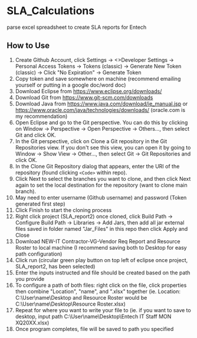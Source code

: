 # SLA_Calculations
parse excel spreadsheet to create SLA reports for Entech 

## How to Use 
1. Create Github Account, click Settings -> <>Developer Settings -> Personal Access Tokens -> Tokens (classic) -> Generate New Token (classic) -> Click "No Expiration" -> Generate Token
2. Copy token and save somewhere on machine (recommend emailing yourself or putting in a google doc/word doc)
3. Download Eclipse from https://www.eclipse.org/downloads/
4. Download Git from https://www.git-scm.com/downloads
5. Download Java from https://www.java.com/download/ie_manual.jsp or https://www.oracle.com/java/technologies/downloads/ (oracle.com is my recommendation)
6. Open Eclipse and go to the Git perspective. You can do this by clicking on Window -> Perspective -> Open Perspective -> Others..., then select Git and click OK.
7. In the Git perspective, click on Clone a Git repository in the Git Repositories view. If you don't see this view, you can open it by going to Window -> Show View -> Other..., then select Git -> Git Repositories and click OK.
8. In the Clone Git Repository dialog that appears, enter the URI of the repository (found clicking `<Code>` within repo).
9. Click Next to select the branches you want to clone, and then click Next again to set the local destination for the repository (want to clone main branch).
10. May need to enter username (Github username) and password (Token generated first step)
11. Click Finish to start the cloning process
13. Right click project (SLA_report2) once cloned, click Build Path -> Configure Build Path -> Libraries -> Add Jars, then add all jar external files saved in folder named "Jar_Files" in this repo then click Apply and Close
14. Download NEW-IT Contractor-VG-Vendor Req Report and Resource Roster to local machine (I recommend saving both to Desktop for easy path configuration)
15. Click run (circular green play button on top left of eclipse once project, SLA_report2, has been selected)
16. Enter the inputs instructed and file should be created based on the path you provide
17. To configure a path of both files: right click on the file, click properties then combine "Location", "name", and ".xlsx" together (ie. Location: C:\User\name\Desktop and Resource Roster would be C:\User\name\Desktop\Resource Roster.xlsx)
18. Repeat for where you want to write your file to (ie. if you want to save to desktop, input path C:\User\name\Desktop\Entech IT Staff MON XQ20XX.xlsx)
19. Once program completes, file will be saved to path you specified 

